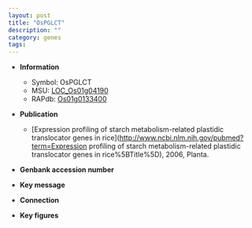 ```yaml
---
layout: post
title: "OsPGLCT"
description: ""
category: genes
tags: 
---
```


* **Information**  
    + Symbol: OsPGLCT  
    + MSU: [LOC_Os01g04190](http://rice.plantbiology.msu.edu/cgi-bin/ORF_infopage.cgi?orf=LOC_Os01g04190)  
    + RAPdb: [Os01g0133400](http://rapdb.dna.affrc.go.jp/viewer/gbrowse_details/irgsp1?name=Os01g0133400)  

* **Publication**  
    + [Expression profiling of starch metabolism-related plastidic translocator genes in rice](http://www.ncbi.nlm.nih.gov/pubmed?term=Expression profiling of starch metabolism-related plastidic translocator genes in rice%5BTitle%5D), 2006, Planta.

* **Genbank accession number**  

* **Key message**  

* **Connection**  

* **Key figures**  


